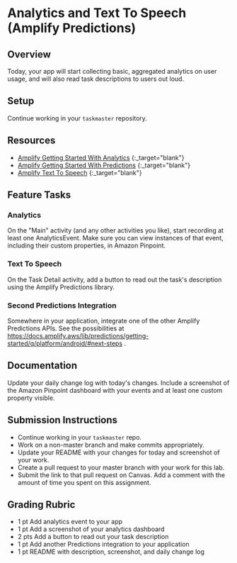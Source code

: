 # Analytics and Text To Speech (Amplify Predictions)

## Overview

Today, your app will start collecting basic, aggregated analytics on user usage, and will also read task descriptions to users out loud.

## Setup

Continue working in your `taskmaster` repository.

## Resources

* [Amplify Getting Started With Analytics](https://docs.amplify.aws/lib/analytics/getting-started/q/platform/android/) {:_target="blank"}
* [Amplify Getting Started With Predictions](https://docs.amplify.aws/lib/predictions/getting-started/q/platform/android/) {:_target="blank"}
* [Amplify Text To Speech](https://docs.amplify.aws/lib/predictions/text-speech/q/platform/android/) {:_target="blank"}

## Feature Tasks

### Analytics

On the "Main" activity (and any other activities you like), start recording at least one AnalyticsEvent. Make sure you can view instances of that event, including their custom properties, in Amazon Pinpoint.

### Text To Speech

On the Task Detail activity, add a button to read out the task's description using the Amplify Predictions library.

### Second Predictions Integration

Somewhere in your application, integrate one of the other Amplify Predictions APIs. See the possibilities at https://docs.amplify.aws/lib/predictions/getting-started/q/platform/android/#next-steps .

## Documentation

Update your daily change log with today's changes. Include a screenshot of the Amazon Pinpoint dashboard with your events and at least one custom property visible.

## Submission Instructions

* Continue working in your `taskmaster` repo.
* Work on a non-master branch and make commits appropriately.
* Update your README with your changes for today and screenshot of your work.
* Create a pull request to your master branch with your work for this lab.
* Submit the link to that pull request on Canvas. Add a comment with the amount of time you spent on this assignment.

## Grading Rubric

* 1 pt   Add analytics event to your app
* 1 pt   Add a screenshot of your analytics dashboard
* 2 pts  Add a button to read out your task description
* 1 pt   Add another Predictions integration to your application
* 1 pt   README with description, screenshot, and daily change log
